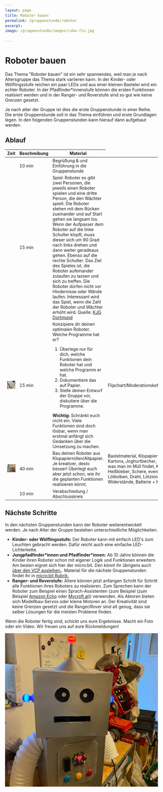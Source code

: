 ```yaml
---
layout: page
title: Roboter bauen
permalink: /gruppenstunde/roboter
excerpt:
image: /gruppenstunde/images/robo-fin.jpg

---
```


# Roboter bauen

Das Thema "Roboter bauen" ist ein sehr spannendes, weil man je nach Altersgruppe das Thema stark variieren kann. In der Kinder- oder Wölflingsstufe reichen ein paar LEDs und aus einer kleinen Bastelei wird ein echter Roboter. In der Pfadfinder*innenstufe
können die ersten Funktionen realisiert werden und in der Ranger- und Roverstufe sind so gut wie keine Grenzen gesetzt.

Je nach alter der Gruppe ist dies die erste Gruppenstunde in einer Reihe. Die erste Gruppenstunde soll in das Thema einführen und erste Grundlagen legen. In den folgenden Gruppenstunden kann hierauf dann aufgebaut werden.

## Ablauf
<div class="row">
<table class="table table-striped table-hover" style="width:100%">
    <thead>
        <tr>
            <th>Zeit</th>
            <th>Beschreibung</th>
            <th>Material</th>
        </tr>
    </thead>
    <tbody>
        <tr>
            <td></td>
            <td>10 min</td>
            <td>Begrüßung & und Einführung in die Gruppenstunde</td>
            <td></td>
        </tr>
        <tr>
            <td></td>
            <td>15 min</td>
            <td>Spiel: Roboter es gibt zwei Personen, die jeweils einen Roboter spielen und eine dritte Person, die den Wächter spielt. Die Roboter stehen mit dem Rücken zueinander und auf Start gehen sie langsam los. Wenn der Aufpasser dem Roboter auf die linke Schulter klopft, muss dieser sich um 90 Grad nach  links drehen und dann weiter geradeaus gehen. Ebenso auf die rechte Schulter. Das Ziel des Spieles ist, die Roboter aufeinander zulaufen zu lassen und sich zu treffen. Die Roboter dürfen nicht vor Hindernisse oder Wände laufen. Interessant wird das Spiel, wenn die Zahl der Roboter und Wächter erhöht wird. Quelle: <a href="http://kjg-dortmund.de/gruppenstundenspiele/roboter-spiel.html">KJG Dortmund</a></td>
            <td></td>
        </tr>
        <tr>
            <td><img  src="/gruppenstunde/images/roboter-idea.jpg" alt="Roboter Sketching" class="img-rounded img-responsive"/></td>
            <td>15 min</td>
            <td>
                Konzipiere dir deinen optimalen Roboter.<br />Welche Programme hat er?
                <ol>
                    <li>Überlege nur für dich, welche Funktionen dein Roboter hat und welche Programm er hat.</li>
                    <li>Dokumentiere das auf Papier.</li>
                    <li>Stelle deinen Entwurf der Gruppe vor, diskutiere über die Programme.</li>
                </ol>
                <b>Wichtig:</b> Schränkt euch nicht ein. Viele Funktionen sind doch lösbar, wenn man erstmal anfängt sich Gedanken über die Umsetzung zu machen.
            </td>
            <td>Flipchart/Moderationskoffer/Tafel</td>
        </tr>
        <tr>
            <td><img src="/gruppenstunde/images/robo-raw.jpg" alt="Papp Roboter" class="img-rounded img-responsive"/></td>
            <td>40 min</td>
            <td>Bau deinen Roboter aus Klopapierrollen/Altpapier. Je kreativer, desto besser! Überlegt euch aber jetzt schon, wie ihr die geplanten Funktionen realisieren könnt.</td>
            <td>Bastelmaterial, Klopapierrollen, Kartons, Joghurtbecher, alles, was man im Müll findet, Kleber, Heißkleber, Schere, eventuell Lötkolben, Draht, Lötzinn, LEDs, Widerstände, Batterie + Halter</td>
        </tr>
        <tr>
            <td></td>
            <td>10 min</td>
            <td>Verabschiedung / Abschlusskreis</td>
            <td></td>
        </tr>
    </tbody>
</table>
</div>

## Nächste Schritte


<div class="row">
    <div class="col-md-9">
        <p>In den nächsten Gruppenstunden kann der Roboter weiterentwickelt werden. Je nach Alter der Gruppe bestehen unterschiedliche Möglichkeiten.</p>
        <ul>
            <li>
                <b>Kinder- oder Wölflingsstufe:</b> Der Roboter kann mit einfach LED's zum Leuchten gebracht werden. Dafür reicht auch eine einfache LED-Lichterkette.
            </li>
            <li>
                <b>Jungpfadfinder*innen und Pfadfinder*innen:</b> Ab 10 Jahre können die Kinder ihren Roboter schon mit eigener Logik und Funktionen erweitern. Am besten eignet sich hier der micro:bit. Den könnt ihr übrigens auch <a href="/material">über den VCP ausleihen.</a>. Material für die nächste Gruppenstunden findet ihr in <a href="/micro-bit/">micro:bit Rubrik.</a>
            </li>
            <li>
                <b>Ranger- und Roverstufe:</b> Ältere können jetzt anfangen Schritt für Schritt alle Funktionen ihres Roboters zu realisieren. Zum Sprechen kann der Roboter zum Beispiel einen Sprach-Assistenten (zum Beispiel (zum Beispiel <a href="https://developer.amazon.com/login.html" target="_blank">Amazon Echo</a> oder <a href="https://mycroft.ai/" target="_blank">Mycroft.ai</a>)) verwenden. Als Aktoren bieten sich Modellbau-Servos oder kleine Motoren an. Der Kreativität sind keine Grenzen gesetzt und die Ranger/Rover sind alt genug, dass sie selber Lösungen für die meisten Probleme finden.
            </li>
        </ul>
        <p>Wenn die Roboter fertig sind, schickt uns eure Ergebnisse. Macht ein Foto oder ein Video. Wir freuen uns auf eure Rückmeldungen!</p>
    </div>
    <div class="col-md-2">
        <img src="/gruppenstunde/images/robo-fin.jpg" alt="Papp Roboter mit LED's und Buttons" class="img-rounded img-responsive"/>
    </div>
</div>
